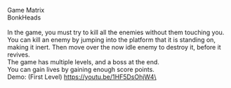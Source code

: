 Game Matrix\
BonkHeads\
\
In the game, you must try to kill all the enemies without them touching you.\
You can kill an enemy by jumping into the platform that it is standing on, making it inert. Then move over the now idle enemy to destroy it, before it revives.\
The game has multiple levels, and a boss at the end.\
You can gain lives by gaining enough score points.\
Demo: (First Level) https://youtu.be/1HF5DsOhjW4\
